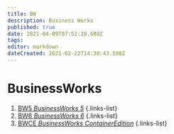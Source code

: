 ```yaml
---
title: BW
description: Business Works
published: true
date: 2021-04-09T07:52:28.688Z
tags: 
editor: markdown
dateCreated: 2021-02-22T14:30:43.598Z
---
```


# BusinessWorks

1. [BW5 *BusinessWorks 5*](/integration/tibco/bw/5)
{.links-list}
2. [BW6 *BusinessWorks 6*](/integration/tibco/bw/6)
{.links-list}
2. [BWCE *BusinessWorks ContainerEdition*](/integration/tibco/bw/ce)
{.links-list}